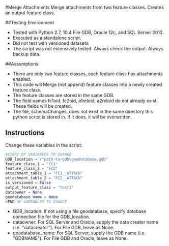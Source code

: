 #Merge Attachments
Merge attachments from two feature classes. Creates an output feature class.

##Testing Environment
* Tested with Python 2.7, 10.4 File GDB, Oracle 12c, and SQL Server 2012.
* Executed as a standalone script.
* Did not test with versioned datasets.
* The script was not extensively tested. Always check the output. Always backup data.

##Assumptions
* There are only two feature classes, each feature class has attachments enabled.
* This code will Merge (not append) feature classes into a newly created feature class.
* The feature classes are stored in the same GDB.
* The field names fc1oid, fc2oid, a1reloid, a2reloid do not already exist. These fields will be created.
* The file, schemaChanges, does not exist in the same directory this python script is stored in. If it does, it will be overwritten.

## Instructions
Change these variables in the script:

```python
#START OF VARIABLES TO CHANGE
GDB_location = r"path-to-gdb\geodatabase.gdb"
feature_class_1 = "FC1"
feature_class_2 = "FC2"
attachment_table_1 = "FC1__ATTACH"
attachment_table_2 = "FC2__ATTACH"
is_versioned = False
output_feature_class = "test1"
dataowner = None 
geodatabase_name = None
#END OF VARIABLES TO CHANGE
```

* GDB_location: If not using a file geodatabase, specify database connection file for the GDB_location.
* dataowner: For SQL Server and Oracle, supply the data creator name (i.e. "datacreator"). For File GDB, leave as None.
* geodatabase_name: For SQL Server, supply the GDB name (i.e. "GDBNAME"). For File GDB and Oracle, leave as None.
